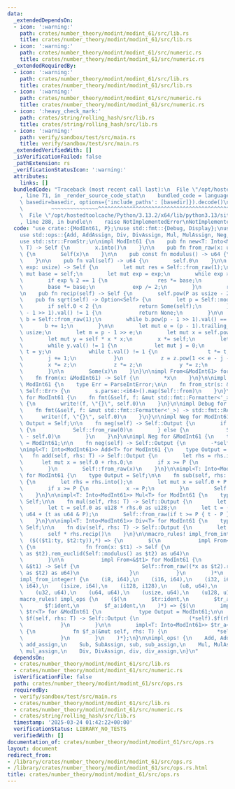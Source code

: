 ```yaml
---
data:
  _extendedDependsOn:
  - icon: ':warning:'
    path: crates/number_theory/modint/modint_61/src/lib.rs
    title: crates/number_theory/modint/modint_61/src/lib.rs
  - icon: ':warning:'
    path: crates/number_theory/modint/modint_61/src/numeric.rs
    title: crates/number_theory/modint/modint_61/src/numeric.rs
  _extendedRequiredBy:
  - icon: ':warning:'
    path: crates/number_theory/modint/modint_61/src/lib.rs
    title: crates/number_theory/modint/modint_61/src/lib.rs
  - icon: ':warning:'
    path: crates/number_theory/modint/modint_61/src/numeric.rs
    title: crates/number_theory/modint/modint_61/src/numeric.rs
  - icon: ':heavy_check_mark:'
    path: crates/string/rolling_hash/src/lib.rs
    title: crates/string/rolling_hash/src/lib.rs
  - icon: ':warning:'
    path: verify/sandbox/test/src/main.rs
    title: verify/sandbox/test/src/main.rs
  _extendedVerifiedWith: []
  _isVerificationFailed: false
  _pathExtension: rs
  _verificationStatusIcon: ':warning:'
  attributes:
    links: []
  bundledCode: "Traceback (most recent call last):\n  File \"/opt/hostedtoolcache/Python/3.13.2/x64/lib/python3.13/site-packages/onlinejudge_verify/documentation/build.py\"\
    , line 71, in _render_source_code_stat\n    bundled_code = language.bundle(stat.path,\
    \ basedir=basedir, options={'include_paths': [basedir]}).decode()\n          \
    \         ~~~~~~~~~~~~~~~^^^^^^^^^^^^^^^^^^^^^^^^^^^^^^^^^^^^^^^^^^^^^^^^^^^^^^^^^^^^^^^^^^\n\
    \  File \"/opt/hostedtoolcache/Python/3.13.2/x64/lib/python3.13/site-packages/onlinejudge_verify/languages/rust.py\"\
    , line 288, in bundle\n    raise NotImplementedError\nNotImplementedError\n"
  code: "use crate::{ModInt61, P};\nuse std::fmt::{Debug, Display};\nuse std::num::ParseIntError;\n\
    use std::ops::{Add, AddAssign, Div, DivAssign, Mul, MulAssign, Neg, Sub, SubAssign};\n\
    use std::str::FromStr;\n\nimpl ModInt61 {\n    pub fn new<T: Into<ModInt61>>(x:\
    \ T) -> Self {\n        x.into()\n    }\n\n    pub fn from_raw(x: u64) -> Self\
    \ {\n        Self(x)\n    }\n\n    pub const fn modulus() -> u64 {\n        P\n\
    \    }\n\n    pub fn val(self) -> u64 {\n        self.0\n    }\n\n    pub fn pow(self,\
    \ exp: usize) -> Self {\n        let mut res = Self::from_raw(1);\n        let\
    \ mut base = self;\n        let mut exp = exp;\n        while exp > 0 {\n    \
    \        if exp % 2 == 1 {\n                res *= base;\n            }\n    \
    \        base *= base;\n            exp /= 2;\n        }\n        res\n    }\n\
    \n    pub fn recip(self) -> Self {\n        self.pow(P as usize - 2)\n    }\n\n\
    \    pub fn sqrt(self) -> Option<Self> {\n        let p = Self::modulus() as usize;\n\
    \        if self.0 < 2 {\n            return Some(self);\n        } else if self.pow(p\
    \ - 1 >> 1).val() != 1 {\n            return None;\n        }\n\n        let mut\
    \ b = Self::from_raw(1);\n        while b.pow(p - 1 >> 1).val() == 1 {\n     \
    \       b += 1;\n        }\n\n        let mut e = (p - 1).trailing_zeros() as\
    \ usize;\n        let m = p - 1 >> e;\n        let mut x = self.pow(m - 1 >> 1);\n\
    \        let mut y = self * x * x;\n        x *= self;\n        let mut z = b.pow(m);\n\
    \        while y.val() != 1 {\n            let mut j = 0;\n            let mut\
    \ t = y;\n            while t.val() != 1 {\n                t *= t;\n        \
    \        j += 1;\n            }\n            z = z.pow(1 << e - j - 1);\n    \
    \        x *= z;\n            z *= z;\n            y *= z;\n            e = j;\n\
    \        }\n\n        Some(x)\n    }\n}\n\nimpl From<&ModInt61> for ModInt61 {\n\
    \    fn from(x: &ModInt61) -> Self {\n        *x\n    }\n}\n\nimpl FromStr for\
    \ ModInt61 {\n    type Err = ParseIntError;\n\n    fn from_str(s: &str) -> Result<Self,\
    \ Self::Err> {\n        s.parse::<i64>().map(Self::from)\n    }\n}\n\nimpl Display\
    \ for ModInt61 {\n    fn fmt(&self, f: &mut std::fmt::Formatter<'_>) -> std::fmt::Result\
    \ {\n        write!(f, \"{}\", self.0)\n    }\n}\n\nimpl Debug for ModInt61 {\n\
    \    fn fmt(&self, f: &mut std::fmt::Formatter<'_>) -> std::fmt::Result {\n  \
    \      write!(f, \"{}\", self.0)\n    }\n}\n\nimpl Neg for ModInt61 {\n    type\
    \ Output = Self;\n\n    fn neg(self) -> Self::Output {\n        if self.0 == 0\
    \ {\n            Self::from_raw(0)\n        } else {\n            Self::from_raw(P\
    \ - self.0)\n        }\n    }\n}\n\nimpl Neg for &ModInt61 {\n    type Output\
    \ = ModInt61;\n\n    fn neg(self) -> Self::Output {\n        -*self\n    }\n}\n\
    \nimpl<T: Into<ModInt61>> Add<T> for ModInt61 {\n    type Output = Self;\n\n \
    \   fn add(self, rhs: T) -> Self::Output {\n        let rhs = rhs.into();\n  \
    \      let mut x = self.0 + rhs.0;\n        if x >= P {\n            x -= P;\n\
    \        }\n        Self::from_raw(x)\n    }\n}\n\nimpl<T: Into<ModInt61>> Sub<T>\
    \ for ModInt61 {\n    type Output = Self;\n\n    fn sub(self, rhs: T) -> Self::Output\
    \ {\n        let rhs = rhs.into();\n        let mut x = self.0 + P - rhs.0;\n\
    \        if x >= P {\n            x -= P;\n        }\n        Self::from_raw(x)\n\
    \    }\n}\n\nimpl<T: Into<ModInt61>> Mul<T> for ModInt61 {\n    type Output =\
    \ Self;\n\n    fn mul(self, rhs: T) -> Self::Output {\n        let rhs = rhs.into();\n\
    \        let t = self.0 as u128 * rhs.0 as u128;\n        let t = (t >> 61) as\
    \ u64 + (t as u64 & P);\n        Self::from_raw(if t >= P { t - P } else { t })\n\
    \    }\n}\n\nimpl<T: Into<ModInt61>> Div<T> for ModInt61 {\n    type Output =\
    \ Self;\n\n    fn div(self, rhs: T) -> Self::Output {\n        let rhs = rhs.into();\n\
    \        self * rhs.recip()\n    }\n}\n\nmacro_rules! impl_from_integer {\n  \
    \  ($(($t1:ty, $t2:ty)),*) => {\n        $(\n            impl From<$t1> for ModInt61\
    \ {\n                fn from(x: $t1) -> Self {\n                    Self::from_raw((x\
    \ as $t2).rem_euclid(Self::modulus() as $t2) as u64)\n                }\n    \
    \        }\n\n            impl From<&$t1> for ModInt61 {\n                fn from(x:\
    \ &$t1) -> Self {\n                    Self::from_raw((*x as $t2).rem_euclid(Self::modulus()\
    \ as $t2) as u64)\n                }\n            }\n        )*\n    };\n}\n\n\
    impl_from_integer! {\n    (i8, i64),\n    (i16, i64),\n    (i32, i64),\n    (i64,\
    \ i64),\n    (isize, i64),\n    (i128, i128),\n    (u8, u64),\n    (u16, u64),\n\
    \    (u32, u64),\n    (u64, u64),\n    (usize, u64),\n    (u128, u128)\n}\n\n\
    macro_rules! impl_ops {\n    ($(\n        $tr:ident,\n        $tr_a:ident,\n \
    \       $f:ident,\n        $f_a:ident,\n    )*) => {$(\n        impl<T: Into<ModInt61>>\
    \ $tr<T> for &ModInt61 {\n            type Output = ModInt61;\n\n            fn\
    \ $f(self, rhs: T) -> Self::Output {\n                (*self).$f(rhs.into())\n\
    \            }\n        }\n\n        impl<T: Into<ModInt61>> $tr_a<T> for ModInt61\
    \ {\n            fn $f_a(&mut self, rhs: T) {\n                *self = (*self).$f(rhs.into());\n\
    \            }\n        }\n    )*};\n}\n\nimpl_ops! {\n    Add, AddAssign, add,\
    \ add_assign,\n    Sub, SubAssign, sub, sub_assign,\n    Mul, MulAssign, mul,\
    \ mul_assign,\n    Div, DivAssign, div, div_assign,\n}\n"
  dependsOn:
  - crates/number_theory/modint/modint_61/src/lib.rs
  - crates/number_theory/modint/modint_61/src/numeric.rs
  isVerificationFile: false
  path: crates/number_theory/modint/modint_61/src/ops.rs
  requiredBy:
  - verify/sandbox/test/src/main.rs
  - crates/number_theory/modint/modint_61/src/lib.rs
  - crates/number_theory/modint/modint_61/src/numeric.rs
  - crates/string/rolling_hash/src/lib.rs
  timestamp: '2025-03-24 01:42:22+00:00'
  verificationStatus: LIBRARY_NO_TESTS
  verifiedWith: []
documentation_of: crates/number_theory/modint/modint_61/src/ops.rs
layout: document
redirect_from:
- /library/crates/number_theory/modint/modint_61/src/ops.rs
- /library/crates/number_theory/modint/modint_61/src/ops.rs.html
title: crates/number_theory/modint/modint_61/src/ops.rs
---
```


